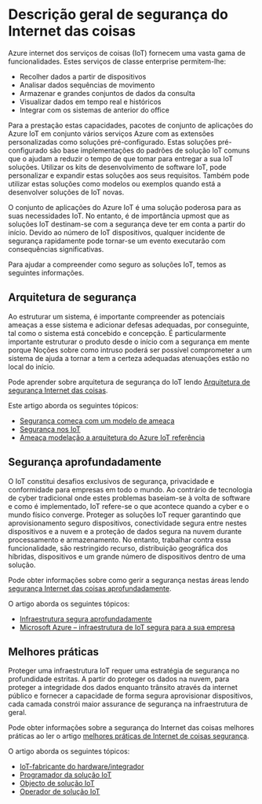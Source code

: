 <properties
   pageTitle="Descrição geral de segurança do Internet das coisas | Microsoft Azure"
   description=" Azure internet dos serviços de coisas (IoT) fornecem uma vasta gama de funcionalidades. Este artigo ajuda-o a compreender como seguro as soluções do IoT no Azure. "
   services="security"
   documentationCenter="na"
   authors="TomShinder"
   manager="MBaldwin"
   editor="TomSh"/>

<tags
   ms.service="security"
   ms.devlang="na"
   ms.topic="article"
   ms.tgt_pltfrm="na"
   ms.workload="na"
   ms.date="08/09/2016"
   ms.author="terrylan"/>

# <a name="internet-of-things-security-overview"></a>Descrição geral de segurança do Internet das coisas

Azure internet dos serviços de coisas (IoT) fornecem uma vasta gama de funcionalidades. Estes serviços de classe enterprise permitem-lhe:

- Recolher dados a partir de dispositivos
- Analisar dados sequências de movimento
- Armazenar e grandes conjuntos de dados da consulta
- Visualizar dados em tempo real e históricos
- Integrar com os sistemas de anterior do office

Para a prestação estas capacidades, pacotes de conjunto de aplicações do Azure IoT em conjunto vários serviços Azure com as extensões personalizadas como soluções pré-configurado. Estas soluções pré-configurado são base implementações do padrões de solução IoT comuns que o ajudam a reduzir o tempo de que tomar para entregar a sua IoT soluções. Utilizar os kits de desenvolvimento de software IoT, pode personalizar e expandir estas soluções aos seus requisitos. Também pode utilizar estas soluções como modelos ou exemplos quando está a desenvolver soluções de IoT novas.

O conjunto de aplicações do Azure IoT é uma solução poderosa para as suas necessidades IoT. No entanto, é de importância upmost que as soluções IoT destinam-se com a segurança deve ter em conta a partir do início. Devido ao número de IoT dispositivos, qualquer incidente de segurança rapidamente pode tornar-se um evento executarão com consequências significativas.

Para ajudar a compreender como seguro as soluções IoT, temos as seguintes informações.

## <a name="security-architecture"></a>Arquitetura de segurança

Ao estruturar um sistema, é importante compreender as potenciais ameaças a esse sistema e adicionar defesas adequadas, por conseguinte, tal como o sistema está concebido e concepção. É particularmente importante estruturar o produto desde o início com a segurança em mente porque Noções sobre como intruso poderá ser possível comprometer a um sistema de ajuda a tornar a tem a certeza adequadas atenuações estão no local do início.

Pode aprender sobre arquitetura de segurança do IoT lendo [Arquitetura de segurança Internet das coisas](../iot-suite/iot-security-architecture.md).

Este artigo aborda os seguintes tópicos:

- [Segurança começa com um modelo de ameaça](../iot-suite/iot-security-architecture.md#security-starts-with-a-threat-model)
- [Segurança nos IoT](../iot-suite/iot-security-architecture.md#security-in-iot)
- [Ameaça modelação a arquitetura do Azure IoT referência](../iot-suite/iot-security-architecture.md#threat-modeling-the-azure-iot-reference-architecture)

## <a name="security-from-the-ground-up"></a>Segurança aprofundadamente

O IoT constitui desafios exclusivos de segurança, privacidade e conformidade para empresas em todo o mundo. Ao contrário de tecnologia de cyber tradicional onde estes problemas baseiam-se à volta de software e como é implementado, IoT refere-se o que acontece quando a cyber e o mundo físico converge. Proteger as soluções IoT requer garantindo que aprovisionamento seguro dispositivos, conectividade segura entre nestes dispositivos e a nuvem e a proteção de dados segura na nuvem durante processamento e armazenamento. No entanto, trabalhar contra essa funcionalidade, são restringido recurso, distribuição geográfica dos híbridas, dispositivos e um grande número de dispositivos dentro de uma solução.

Pode obter informações sobre como gerir a segurança nestas áreas lendo [segurança Internet das coisas aprofundadamente](../iot-suite/securing-iot-ground-up.md).

O artigo aborda os seguintes tópicos:

- [Infraestrutura segura aprofundadamente](../iot-suite/securing-iot-ground-up.md#secure-infrastructure-from-the-ground-up)
- [Microsoft Azure – infraestrutura de IoT segura para a sua empresa](../iot-suite/securing-iot-ground-up.md#microsoft-azure---secure-iot-infrastructure-for-your-business)

## <a name="best-practices"></a>Melhores práticas

Proteger uma infraestrutura IoT requer uma estratégia de segurança no profundidade estritas. A partir do proteger os dados na nuvem, para proteger a integridade dos dados enquanto trânsito através da internet público e fornecer a capacidade de forma segura aprovisionar dispositivos, cada camada constrói maior assurance de segurança na infraestrutura de geral.

Pode obter informações sobre a segurança do Internet das coisas melhores práticas ao ler o artigo [melhores práticas de Internet de coisas segurança](../iot-suite/iot-security-best-practices.md).

O artigo aborda os seguintes tópicos:

- [IoT-fabricante do hardware/integrador](../iot-suite/iot-security-best-practices.md#iot-hardware-manufacturerintegrator)
- [Programador da solução IoT](../iot-suite/iot-security-best-practices.md#iot-solution-developer)
- [Objecto de solução IoT](../iot-suite/iot-security-best-practices.md#iot-solution-deployer)
- [Operador de solução IoT](../iot-suite/iot-security-best-practices.md#iot-solution-operator)
